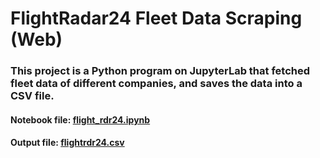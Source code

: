 # FlightRadar24 Fleet Data Scraping (Web)
### This project is a Python program on JupyterLab that fetched fleet data of different companies, and saves the data into a CSV file.

#### Notebook file: [flight_rdr24.ipynb](https://github.com/Prof-Awing/JupyterProjects/blob/main/FlightRadar24/flight_rdr24.ipynb)
#### Output file: [flightrdr24.csv](https://github.com/Prof-Awing/JupyterProjects/blob/main/FlightRadar24/flightrdr24.csv)
